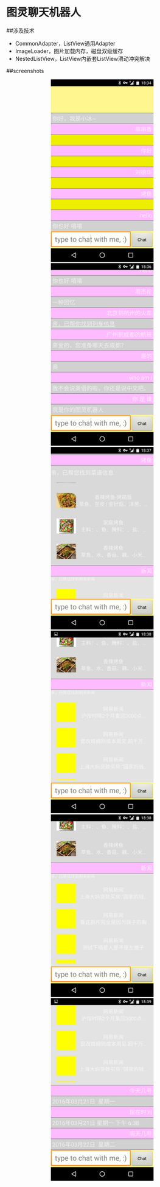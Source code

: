 图灵聊天机器人
===================

##涉及技术
+ CommonAdapter，ListView通用Adapter
+ ImageLoader，图片加载内存，磁盘双级缓存
+ NestedListView，ListView内嵌套ListView滑动冲突解决

##screenshots

<center><img src="https://github.com/Solarex/TuringChat/raw/master/screenshots/3423.png" width="270" height="480"/></center>
<center><img src="https://github.com/Solarex/TuringChat/raw/master/screenshots/3605.png" width="270" height="480"/></center>
<center><img src="https://github.com/Solarex/TuringChat/raw/master/screenshots/3754.png" width="270" height="480"/></center>
<center><img src="https://github.com/Solarex/TuringChat/raw/master/screenshots/3803.png" width="270" height="480"/></center>
<center><img src="https://github.com/Solarex/TuringChat/raw/master/screenshots/3822.png" width="270" height="480"/></center>
<center><img src="https://github.com/Solarex/TuringChat/raw/master/screenshots/3948.png" width="270" height="480"/></center>
